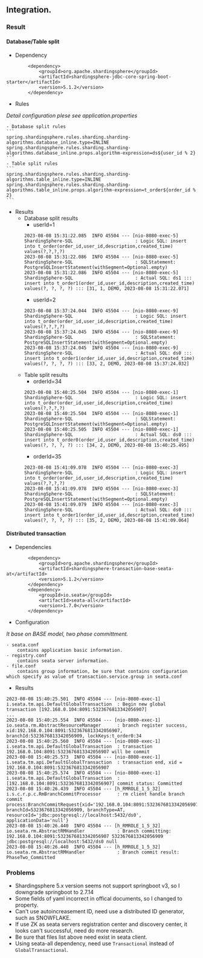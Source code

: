 ## Integration.

### Result

#### Database/Table split
- Dependency
```
		<dependency>
			<groupId>org.apache.shardingsphere</groupId>
			<artifactId>shardingsphere-jdbc-core-spring-boot-starter</artifactId>
			<version>5.1.2</version>
		</dependency>
```
- Rules

*Detail configuration plese see application.properties*

    - Database split rules
    ```
    spring.shardingsphere.rules.sharding.sharding-algorithms.database_inline.type=INLINE
    spring.shardingsphere.rules.sharding.sharding-algorithms.database_inline.props.algorithm-expression=ds${user_id % 2}
    ```
    - Table split rules
    ```
    spring.shardingsphere.rules.sharding.sharding-algorithms.table_inline.type=INLINE
    spring.shardingsphere.rules.sharding.sharding-algorithms.table_inline.props.algorithm-expression=t_order${order_id % 2}
    ```
- Results
    - Database split results
        - userId=1
        ```
        2023-08-08 15:31:22.085  INFO 45504 --- [nio-8080-exec-5] ShardingSphere-SQL                       : Logic SQL: insert into t_order(order_id,user_id,description,created_time) values(?,?,?,?)
        2023-08-08 15:31:22.086  INFO 45504 --- [nio-8080-exec-5] ShardingSphere-SQL                       : SQLStatement: PostgreSQLInsertStatement(withSegment=Optional.empty)
        2023-08-08 15:31:22.086  INFO 45504 --- [nio-8080-exec-5] ShardingSphere-SQL                       : Actual SQL: ds1 ::: insert into t_order1(order_id,user_id,description,created_time) values(?, ?, ?, ?) ::: [31, 1, DEMO, 2023-08-08 15:31:22.071]
        ```
        - userId=2
        ```
        2023-08-08 15:37:24.044  INFO 45504 --- [nio-8080-exec-9] ShardingSphere-SQL                       : Logic SQL: insert into t_order(order_id,user_id,description,created_time) values(?,?,?,?)
        2023-08-08 15:37:24.045  INFO 45504 --- [nio-8080-exec-9] ShardingSphere-SQL                       : SQLStatement: PostgreSQLInsertStatement(withSegment=Optional.empty)
        2023-08-08 15:37:24.045  INFO 45504 --- [nio-8080-exec-9] ShardingSphere-SQL                       : Actual SQL: ds0 ::: insert into t_order1(order_id,user_id,description,created_time) values(?, ?, ?, ?) ::: [33, 2, DEMO, 2023-08-08 15:37:24.032]
        ```
    - Table split results
        - orderId=34
        ```
        2023-08-08 15:40:25.504  INFO 45504 --- [nio-8080-exec-1] ShardingSphere-SQL                       : Logic SQL: insert into t_order(order_id,user_id,description,created_time) values(?,?,?,?)
        2023-08-08 15:40:25.504  INFO 45504 --- [nio-8080-exec-1] ShardingSphere-SQL                       : SQLStatement: PostgreSQLInsertStatement(withSegment=Optional.empty)
        2023-08-08 15:40:25.505  INFO 45504 --- [nio-8080-exec-1] ShardingSphere-SQL                       : Actual SQL: ds0 ::: insert into t_order0(order_id,user_id,description,created_time) values(?, ?, ?, ?) ::: [34, 2, DEMO, 2023-08-08 15:40:25.495]
        ```
        - orderId=35
        ```
        2023-08-08 15:41:09.078  INFO 45504 --- [nio-8080-exec-3] ShardingSphere-SQL                       : Logic SQL: insert into t_order(order_id,user_id,description,created_time) values(?,?,?,?)
        2023-08-08 15:41:09.078  INFO 45504 --- [nio-8080-exec-3] ShardingSphere-SQL                       : SQLStatement: PostgreSQLInsertStatement(withSegment=Optional.empty)
        2023-08-08 15:41:09.079  INFO 45504 --- [nio-8080-exec-3] ShardingSphere-SQL                       : Actual SQL: ds0 ::: insert into t_order1(order_id,user_id,description,created_time) values(?, ?, ?, ?) ::: [35, 2, DEMO, 2023-08-08 15:41:09.064]
        ```

#### Distributed transaction

- Dependencies

```
		<dependency>
			<groupId>org.apache.shardingsphere</groupId>
			<artifactId>shardingsphere-transaction-base-seata-at</artifactId>
			<version>5.1.2</version>
		</dependency>
		<dependency>
			<groupId>io.seata</groupId>
			<artifactId>seata-all</artifactId>
			<version>1.7.0</version>
		</dependency>
```

- Configuration

*It base on BASE model, two phase committment.*
    
    - seata.conf 
        contains application basic information.
    - registry.conf
        contains seata server information.
    - file.conf
        contains group information, be sure that contains configuration which specify as value of transaction.service.group in seata.conf

- Results

```
2023-08-08 15:40:25.501  INFO 45504 --- [nio-8080-exec-1] i.seata.tm.api.DefaultGlobalTransaction  : Begin new global transaction [192.168.0.104:8091:5323676813342056907]
...
2023-08-08 15:40:25.554  INFO 45504 --- [nio-8080-exec-1] io.seata.rm.AbstractResourceManager      : branch register success, xid:192.168.0.104:8091:5323676813342056907, branchId:5323676813342056909, lockKeys:t_order0:34
2023-08-08 15:40:25.560  INFO 45504 --- [nio-8080-exec-1] i.seata.tm.api.DefaultGlobalTransaction  : transaction 192.168.0.104:8091:5323676813342056907 will be commit
2023-08-08 15:40:25.573  INFO 45504 --- [nio-8080-exec-1] i.seata.tm.api.DefaultGlobalTransaction  : transaction end, xid = 192.168.0.104:8091:5323676813342056907 
2023-08-08 15:40:25.574  INFO 45504 --- [nio-8080-exec-1] i.seata.tm.api.DefaultGlobalTransaction  : [192.168.0.104:8091:5323676813342056907] commit status: Committed
2023-08-08 15:40:26.439  INFO 45504 --- [h_RMROLE_1_5_32] i.s.c.r.p.c.RmBranchCommitProcessor      : rm client handle branch commit process:BranchCommitRequest{xid='192.168.0.104:8091:5323676813342056907', branchId=5323676813342056909, branchType=AT, resourceId='jdbc:postgresql://localhost:5432/ds0', applicationData='null'} 
2023-08-08 15:40:26.440  INFO 45504 --- [h_RMROLE_1_5_32] io.seata.rm.AbstractRMHandler            : Branch committing: 192.168.0.104:8091:5323676813342056907 5323676813342056909 jdbc:postgresql://localhost:5432/ds0 null
2023-08-08 15:40:26.440  INFO 45504 --- [h_RMROLE_1_5_32] io.seata.rm.AbstractRMHandler            : Branch commit result: PhaseTwo_Committed
```

### Problems

- Shardingsphere 5.x version seems not support springboot v3, so I downgrade springboot to 2.7.14
- Some fields of yaml incorrect in offical documents, so I changed to property.
- Can't use autoincreasement ID, need use a distributed ID generator, such as SNOWFLAKE.
- If use ZK as seata servers registration center and discovery center, it looks can't successful, need do more research.
- Be sure that files list above need exist in seata client.
- Using seata-all dependency, need use `Transactional` instead of `GlobalTransactional`.
